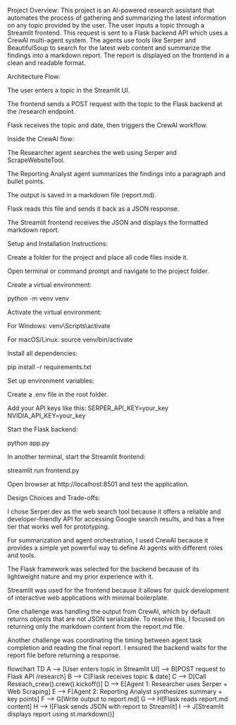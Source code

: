 Project Overview:
This project is an AI-powered research assistant that automates the process of gathering and summarizing the latest information on any topic provided by the user. The user inputs a topic through a Streamlit frontend. This request is sent to a Flask backend API which uses a CrewAI multi-agent system. The agents use tools like Serper and BeautifulSoup to search for the latest web content and summarize the findings into a markdown report. The report is displayed on the frontend in a clean and readable format.

Architecture Flow:

The user enters a topic in the Streamlit UI.

The frontend sends a POST request with the topic to the Flask backend at the /research endpoint.

Flask receives the topic and date, then triggers the CrewAI workflow.

Inside the CrewAI flow:

The Researcher agent searches the web using Serper and ScrapeWebsiteTool.

The Reporting Analyst agent summarizes the findings into a paragraph and bullet points.

The output is saved in a markdown file (report.md).

Flask reads this file and sends it back as a JSON response.

The Streamlit frontend receives the JSON and displays the formatted markdown report.

Setup and Installation Instructions:

Create a folder for the project and place all code files inside it.

Open terminal or command prompt and navigate to the project folder.

Create a virtual environment:

python -m venv venv

Activate the virtual environment:

For Windows: venv\Scripts\activate

For macOS/Linux: source venv/bin/activate

Install all dependencies:

pip install -r requirements.txt

Set up environment variables:

Create a .env file in the root folder.

Add your API keys like this:
SERPER_API_KEY=your_key
NVIDIA_API_KEY=your_key

Start the Flask backend:

python app.py

In another terminal, start the Streamlit frontend:

streamlit run frontend.py

Open browser at http://localhost:8501 and test the application.

Design Choices and Trade-offs:

I chose Serper.dev as the web search tool because it offers a reliable and developer-friendly API for accessing Google search results, and has a free tier that works well for prototyping.

For summarization and agent orchestration, I used CrewAI because it provides a simple yet powerful way to define AI agents with different roles and tools.

The Flask framework was selected for the backend because of its lightweight nature and my prior experience with it.

Streamlit was used for the frontend because it allows for quick development of interactive web applications with minimal boilerplate.

One challenge was handling the output from CrewAI, which by default returns objects that are not JSON serializable. To resolve this, I focused on returning only the markdown content from the report.md file.

Another challenge was coordinating the timing between agent task completion and reading the final report. I ensured the backend waits for the report file before returning a response.

flowchart TD
    A --> [User enters topic in Streamlit UI] --> B[POST request to Flask API /research]
    B --> C[Flask receives topic & date]
    C --> D[Call Reseach_crew().crew().kickoff()]
    D --> E[Agent 1: Researcher uses Serper + Web Scraping]
    E --> F[Agent 2: Reporting Analyst synthesizes summary + key points]
    F --> G[Write output to report.md]
    G --> H[Flask reads report.md content]
    H --> I[Flask sends JSON with report to Streamlit]
    I --> J[Streamlit displays report using st.markdown()]

